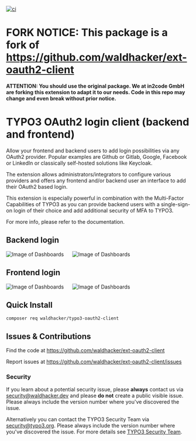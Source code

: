 [![ci](https://github.com/waldhacker/ext-oauth2-client/actions/workflows/ci.yml/badge.svg)](https://github.com/waldhacker/ext-oauth2-client/actions/workflows/ci.yml)

# FORK NOTICE: This package is a fork of https://github.com/waldhacker/ext-oauth2-client

**ATTENTION: You should use the original package. We at in2code GmbH are forking this extension to adapt it to our
needs. Code in this repo may change and even break without prior notice.**

# TYPO3 OAuth2 login client (backend and frontend)

Allow your frontend and backend users to add login possibilities via any OAuth2 provider. Popular examples are Github or
Gitlab, Google, Facebook or LinkedIn or classically self-hosted solutions like Keycloak.

The extension allows administrators/integrators to configure various providers and offers any frontend and/or backend
user an interface to add their OAuth2 based login.

This extension is especially powerful in combination with the Multi-Factor Capabilities of TYPO3 as you can provide
backend users with a single-sign-on login of their choice and add additional security of MFA
to TYPO3.

For more info, please refer to the documentation.

## Backend login

![Image of Dashboards](Documentation/Images/Backend/loginScreen.png)
&nbsp;&nbsp;&nbsp;&nbsp;&nbsp;![Image of Dashboards](Documentation/Images/Backend/configuredProviders.png)

## Frontend login

![Image of Dashboards](Documentation/Images/Frontend/loginScreen.png)
&nbsp;&nbsp;&nbsp;&nbsp;&nbsp;![Image of Dashboards](Documentation/Images/Frontend/configuredProviders.png)

## Quick Install

`composer req waldhacker/typo3-oauth2-client`

## Issues & Contributions

Find the code at https://github.com/waldhacker/ext-oauth2-client

Report issues at https://github.com/waldhacker/ext-oauth2-client/issues

### Security

If you learn about a potential security issue, please **always** contact us via security@waldhacker.dev and please **do
not** create a public visible issue.
Please always include the version number where you've discovered the issue.

Alternatively you can contact the TYPO3 Security Team via security@typo3.org.
Please always include the version number where you've discovered the issue.
For more details see [TYPO3 Security Team](https://typo3.org/community/teams/security/).
